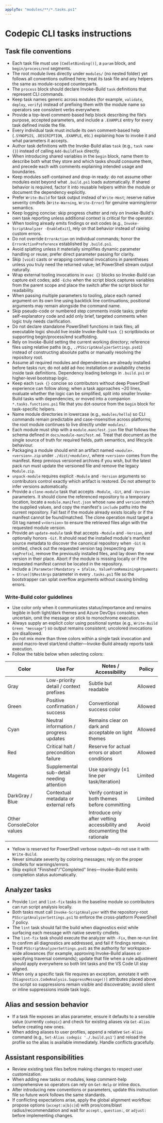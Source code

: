 ```yaml
---
applyTo: "modules/**/*.tasks.ps1"
---
```


# Codepic CLI tasks instructions

## Task file conventions

- Each task file must use `[CmdletBinding()]`, a `param` block, and `begin/process/end` segments.
- The root module lives directly under `modules/` (no nested folder) yet follows all conventions outlined here; treat its task file and any helpers the same as module-scoped counterparts.
- The `process` block should declare Invoke-Build `task` definitions that represent CLI commands.
- Keep task names generic across modules (for example, `validate`, `deploy`, `verify`) instead of prefixing them with the module name so operators see consistent verbs everywhere.
- Provide a top-level comment-based help block describing the file’s purpose, accepted parameters, and include a `.EXAMPLE` entry for every task defined inside the file.
- Every individual task must include its own comment-based help (`.SYNOPSIS`, `.DESCRIPTION`, `.EXAMPLE`, etc.) explaining how to invoke it and what parameters it accepts.
- Author task definitions with the Invoke-Build alias `task` (e.g., `task name {}`) instead of calling `Add-BuildTask` directly.
- When introducing shared variables in the `begin` block, name them to describe both what they store and which tasks should consume them, and precede each with comments explaining intended usage and boundaries.
- Keep modules self-contained and drop-in ready: do not assume other modules exist beyond what `.build.ps1` loads automatically. If shared behavior is required, factor it into reusable helpers within the module or document the dependency explicitly.
- Prefer `Write-Build` for task output instead of `Write-Host`; reserve native severity cmdlets (`Write-Warning`, `Write-Error`) for genuine warning/error semantics.
- Keep logging concise: skip progress chatter and rely on Invoke-Build's own task reporting unless additional context is critical for the operator.
- When tooling already emits findings or exit codes (e.g., `Invoke-ScriptAnalyzer -EnableExit`), rely on that behavior instead of raising custom errors.
- Do not override `ErrorAction` on individual commands; honor the `ErrorActionPreference` established by `.build.ps1`.
- Avoid splatting unless it materially simplifies dynamic parameter handling or reuse; prefer direct parameter passing for clarity.
- Skip `[void]` casts or wrapping command invocations in parentheses unless you truly need the returned value; let PowerShell stream output naturally.
- Wrap external tooling invocations in `exec {}` blocks so Invoke-Build can capture exit codes; add `-Echo` when the script block captures variables from the parent scope and place the switch after the script block for readability.
- When passing multiple parameters to tooling, place each named argument on its own line using backtick line continuations; positional arguments may remain alongside the command name.
- Skip pseudo-code or numbered step comments inside tasks; prefer self-explanatory code and add only brief, targeted comments when logic truly needs clarification.
- Do not declare standalone PowerShell functions in task files; all executable logic should live inside Invoke-Build `task {}` scriptblocks or supporting begin/process/end scaffolding.
- Rely on Invoke-Build setting the current working directory; reference files using relative paths (e.g., `./PSScriptAnalyzerSettings.psd1`) instead of constructing absolute paths or manually resolving the repository root.
- Assume all required modules and dependencies are already installed before tasks run; do not add ad-hoc installation or availability checks inside task definitions. Dependency loading belongs in `.build.ps1` or higher-level bootstrap logic.
- Keep each `task {}` concise so contributors without deep PowerShell experience can follow along; when a task approaches ~20 lines, evaluate whether the logic can be simplified, split into smaller Invoke-Build tasks with dependencies, or moved into a companion `*.tasks.functions.ps1` file that you dot-source from the `begin` block for task-specific helpers.
- Name module directories in lowercase (e.g., `modules/hello`) so CLI commands remain predictable and case-insensitive across platforms; the root module continues to live directly under `modules/`.
- Each module must ship with a `module.manifest.json` file that follows the schema defined in `docs/module-manifest.md`. Treat that document as the single source of truth for required fields, path semantics, and lifecycle behaviour.
- Packaging a module should emit an artifact named `<module>.<version>.zip` under `./dist/<module>/`, where `<version>` comes from the manifest. Keep previous versioned archives if you wish, but the latest pack run must update the versioned file and remove the legacy `Module.zip`.
- `unpack-module` requires explicit `-Module` and `-Version` arguments so contributors control exactly which artifact is restored. Do not attempt to infer versions automatically.
- Provide a `clone-module` task that accepts `-Module`, `-Git`, and `-Version` parameters. It should clone the referenced repository to a temporary location, locate a `module.manifest.json` whose `name` and `version` match the supplied values, and copy the manifest's `include` paths into the current repository. Fail fast if the module already exists locally or if the manifest cannot be found/matched. The clone operation must target a Git tag named `v<Version>` to ensure the retrieved files align with the requested module version.
- Provide an `update-module` task that accepts `-Module` and `-Version`, and optionally honors `-Git`. It should read the installed module's manifest source metadata to discover the canonical repository when `-Git` is omitted, check out the requested version tag (respecting any `tagPrefix`), remove the previously installed files, and lay down the new version in their place. Abort if the module is missing locally or if the requested manifest cannot be located in the repository.
- Include a `[Parameter(Mandatory = $false, ValueFromRemainingArguments = $true)]$RestArgs` parameter in every `.tasks.ps1` file so the bootstrapper can splat overflow arguments without causing binding errors.

### Write-Build color guidelines

- Use color only when it communicates status/importance and remains legible in both light/dark themes and Azure DevOps consoles; when uncertain, omit the message or stick to monochrome execution.
- Always supply an explicit color using positional syntax (e.g., `Write-Build Green "message"`) so output remains consistent; uncolored invocations are disallowed.
- Do not mix more than three colors within a single task invocation and avoid macro-level start/end chatter—Invoke-Build already reports task execution.
- Follow the table below when selecting colors:

| Color                     | Use For                                   | Notes / Accessibility                                                    | Policy  |
| ------------------------- | ----------------------------------------- | ------------------------------------------------------------------------ | ------- |
| Gray                      | Low-priority detail / context prefixes    | Subtle but readable                                                      | Allowed |
| Green                     | Positive confirmation / success           | Conventional success color                                               | Allowed |
| Cyan                      | Neutral information / progress updates    | Remains clear on dark and acceptable on light themes                     | Allowed |
| Red                       | Critical halt / precondition failure      | Reserve for actual errors or abort conditions                            | Allowed |
| Magenta                   | Supplemental sub-detail needing attention | Use sparingly (≤1 line per task/iteration)                               | Limited |
| DarkGray / Blue           | Contextual metadata or external refs      | Verify contrast in both themes before committing                         | Limited |
| Other ConsoleColor values |                                           | Introduce only after vetting accessibility and documenting the rationale | Avoid   |

- Yellow is reserved for PowerShell verbose output—do not use it with `Write-Build`.
- Never simulate severity by coloring messages; rely on the proper cmdlets for warnings/errors.
- Skip explicit "Finished"/"Completed" lines—Invoke-Build emits completion status automatically.

## Analyzer tasks

- Provide `lint` and `lint-fix` tasks in the baseline module so contributors can run script analysis locally.
- Both tasks must call `Invoke-ScriptAnalyzer` with the repository-root `PSScriptAnalyzerSettings.ps1` to enforce the cross-platform PowerShell 7 policy.
- The `lint` task should fail the build when diagnostics exist while surfacing each message with native severity cmdlets.
- The `lint-fix` task should execute the analyzer with `-Fix`, then re-run lint to confirm all diagnostics are addressed, and fail if findings remain.
- Treat `PSScriptAnalyzerSettings.psd1` as the authority for workspace-wide allowances (for example, approving Invoke-Build aliases or specifying traversal commands); update that file when a rule adjustment should apply everywhere so both lint tasks and the VS Code UI stay aligned.
- When only a specific task file requires an exception, annotate it with `[Diagnostics.CodeAnalysis.SuppressMessage()]` attributes placed above the script so suppressions remain visible and discoverable; avoid silent or inline suppressions inside task logic.

## Alias and session behavior

- If a task file exposes an alias parameter, ensure it defaults to a sensible value (currently `codepic`) and check for existing aliases via `Get-Alias` before creating new ones.
- When adding aliases to user profiles, append a relative `Set-Alias` command (e.g., `Set-Alias codepic './.build.ps1'`) and reload the profile so the alias is available immediately. Handle conflicts gracefully.

## Assistant responsibilities

- Review existing task files before making changes to respect user customization.
- When adding new tasks or modules, keep comment-help comprehensive so operators can rely on `Get-Help` or inline docs.
- After introducing new conventions or parameters, update this instruction file so future work follows the same standards.
- If conflicting expectations arise, apply the global alignment workflow: propose options (`accept:a|b|c|d`) with pros/cons/blast radius/recommendation and wait for `accept:`, `question:`, or `adjust:` before implementing changes.

